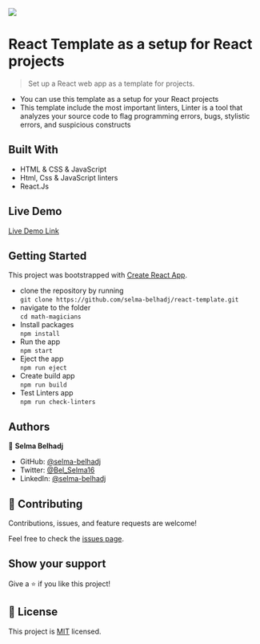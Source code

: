 ![](https://img.shields.io/badge/Microverse-blueviolet)

# React Template as a setup for React projects


> Set up a React web app as a template for projects.
- You can use this template as a setup for your React projects 
- This template include the most important linters, Linter is a tool that analyzes your source code to flag programming errors, bugs, stylistic errors, and suspicious constructs 



## Built With
- HTML & CSS & JavaScript
- Html, Css & JavaScript linters
- React.Js

## Live Demo 

[Live Demo Link](selmab-react-template.netlify.app)


## Getting Started

This project was bootstrapped with [Create React App](https://github.com/facebook/create-react-app).


- clone the repository by running\
    `git clone https://github.com/selma-belhadj/react-template.git`
- navigate to the folder\
    `cd math-magicians`
- Install packages\
    `npm install`
- Run the app\
    `npm start`
- Eject the app\
    `npm run eject`
- Create build app\
    `npm run build`
- Test Linters app\
    `npm run check-linters`

## Authors

👤 **Selma Belhadj**

- GitHub: [@selma-belhadj](https://github.com/selma-belhadj)
- Twitter: [@Bel_Selma16](https://twitter.com/Bel_Selma16)
- LinkedIn: [@selma-belhadj](https://www.linkedin.com/in/selma-belhadj/)


## 🤝 Contributing

Contributions, issues, and feature requests are welcome!

Feel free to check the [issues page](../../issues/).

## Show your support

Give a ⭐️ if you like this project!

## 📝  License
This project is [MIT](./MIT.md) licensed.
